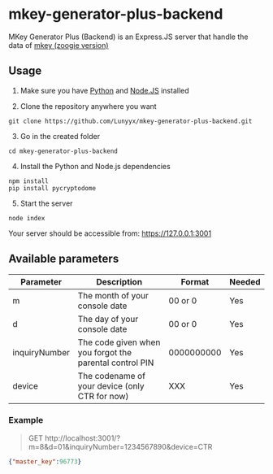 # mkey-generator-plus-backend
MKey Generator Plus (Backend) is an Express.JS server that handle the data of [mkey (zoogie version)](https://github.com/zoogie/mkey)

## Usage

1. Make sure you have [Python](https://www.python.org/downloads/) and [Node.JS](https://nodejs.org/en/download/) installed

2. Clone the repository anywhere you want
```shell
git clone https://github.com/Lunyyx/mkey-generator-plus-backend.git
```

3. Go in the created folder
```
cd mkey-generator-plus-backend
```

4. Install the Python and Node.js dependencies 
```
npm install
pip install pycryptodome
```

5. Start the server
```
node index
```

Your server should be accessible from: https://127.0.0.1:3001

## Available parameters

| Parameter     | Description                                             | Format     | Needed |
|---------------|---------------------------------------------------------|------------|--------|
| m             | The month of your console date                          | 00 or 0    | Yes    |
| d             | The day of your console date                            | 00 or 0    | Yes    |
| inquiryNumber | The code given when you forgot the parental control PIN | 0000000000 | Yes    |
| device        | The codename of your device (only CTR for now)          | XXX        | Yes    |

### Example

> GET http://localhost:3001/?m=8&d=01&inquiryNumber=1234567890&device=CTR
```json
{"master_key":96773}
```
